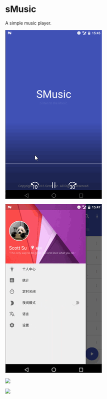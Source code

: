 # sMusic
A simple music player.

![](https://github.com/ScottSu163425/sMusic/blob/master/screenshot/1.gif)

![](https://github.com/ScottSu163425/sMusic/blob/master/screenshot/2.gif)

![](https://github.com/ScottSu163425/sMusic/blob/master/screenshot/3.gif)

![](https://github.com/ScottSu163425/sMusic/blob/master/screenshot/4.gif) 

